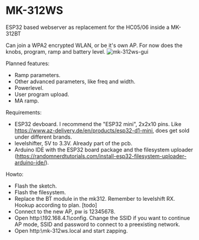# MK-312WS
ESP32 based webserver as replacement for the HC05/06 inside a MK-312BT

Can join a WPA2 encrypted WLAN, or be it's own AP.
For now does the knobs, program, ramp and battery level. 
![mk-312ws-gui](https://user-images.githubusercontent.com/6365508/127098461-b83a2a7a-fb84-4c39-a2a6-4bc5771fbe6b.png)

Planned features:
- Ramp parameters.
- Other advanced parameters, like freq and width.
- Powerlevel.
- User program upload.
- MA ramp.

Requirements:
- ESP32 devboard. I recommend the "ESP32 mini", 2x2x10 pins. Like https://www.az-delivery.de/en/products/esp32-d1-mini, does get sold under different brands.
- levelshifter, 5V to 3.3V. Already part of the pcb.
- Arduino IDE with the ESP32 board package and the filesystem uploader (https://randomnerdtutorials.com/install-esp32-filesystem-uploader-arduino-ide/).


Howto:
- Flash the sketch.
- Flash the filesystem.
- Replace the BT module in the mk312. Remember to levelshift RX. Hookup according to plan. [todo]
- Connect to the new AP, pw is 12345678.
- Open http:\\192.168.4.1\config. Change the SSID if you want to continue AP mode, SSID and password to connect to a preexisting network.
- Open http:\\mk-312ws.local and start zapping.

